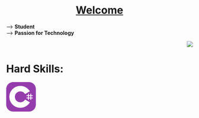<!--
     README do meu perfil em minha página inicial
-->
 <head>
      <link href='https://fonts.googleapis.com/css?family=Nunito' rel='stylesheet'>
      <div align='center'>
      <a href='https://github.com/ZAC-afkhub/ZAC-afkhub/'>
       <h1>
           Welcome
       </h1>
      </a>
      </div>
      <p align='justify'>
           --> <strong>
                Student
               </strong>
           <br>
           --> <strong>
                Passion for Technology
               </strong>
      </p>
   <div align='right'>
        <img src='https://i.ibb.co/GHX9HMD/kindpng-6944052-removebg.png' height='200px'/>
   </div>
 </head>
 <body>
      <h1>
           Hard Skills:
      </h1>
      <img src='https://raw.githubusercontent.com/tandpfun/skill-icons/59059d9d1a2c092696dc66e00931cc1181a4ce1f/icons/CS.svg' height='80px' />
 </body>
